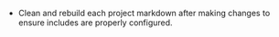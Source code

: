 ﻿
- Clean and rebuild each project markdown after making changes to ensure includes are properly configured.
